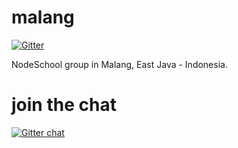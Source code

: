 malang
======

[![Gitter](https://badges.gitter.im/Join%20Chat.svg)](https://gitter.im/nodeschool/malang?utm_source=badge&utm_medium=badge&utm_campaign=pr-badge&utm_content=badge)

NodeSchool group in Malang, East Java - Indonesia.

# join the chat
[![Gitter chat](https://badges.gitter.im/nodeschool/malang.png)](https://gitter.im/nodeschool/malang)
